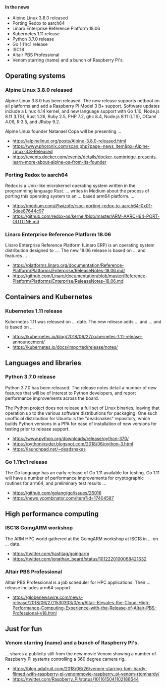 #### In the news

* Alpine Linux 3.8.0 released
* Porting Redox to aarch64
* Linaro Enterprise Reference Platform 18.06
* Kubernetes 1.11 release
* Python 3.7.0 release
* Go 1.11rc1 release
* ISC18
* Altair PBS Professional
* Venom starring (name) and a bunch of Raspberry Pi's.

## Operating systems

### Alpine Linux 3.8.0 released

Alpine Linux 3.8.0 has been released. The new release supports
netboot on all platforms and add a Raspberry Pi Model 3 B+ support.
Software updates include a Linux 4.14 kernel, and new
language support with Go 1.10, Node.js 8.11 (LTS), Rust 1.26,
Ruby 2.5, PHP 7.2, ghc 8.4, Node.js 8.11 (LTS), OCaml 4.06, R 3.5, and
JRuby 9.2.

Alpine Linux founder Natanael Copa will be presenting ...

* https://alpinelinux.org/posts/Alpine-3.8.0-released.html
* https://www.phoronix.com/scan.php?page=news_item&px=Alpine-Linux-3.8-Released
* https://events.docker.com/events/details/docker-cambridge-presents-learn-more-about-alpine-os-from-its-founder

### Porting Redox to aarch64

Redox is a Unix-like microkernel operating system written in the programming language Rust.
... writes in Medium about the process of porting this operating system
to an ... based arm64 platform. ...

* https://medium.com/@wizofe/rsoc-porting-redox-to-aarch64-0x01-3dee87644c97
* https://github.com/redox-os/kernel/blob/master/ARM-AARCH64-PORT-OUTLINE.md

### Linaro Enterprise Reference Platform 18.06

Linaro Enterprise Reference Platform (Linaro ERP) is an operating system distribution
designed to .... The new 18.06 release is based on ... and features ...

* https://platforms.linaro.org/documentation/Reference-Platform/Platforms/Enterprise/ReleaseNotes-18.06.md/
* https://github.com/Linaro/documentation/blob/master/Reference-Platform/Platforms/Enterprise/ReleaseNotes-18.06.md

## Containers and Kubernetes

### Kubernetes 1.11 release

Kubernetes 1.11 was released on ... date. The new release adds ... and ...
and is based on ... 

* https://kubernetes.io/blog/2018/06/27/kubernetes-1.11-release-announcement/
* https://kubernetes.io/docs/imported/release/notes/

## Languages and libraries

### Python 3.7.0 release

Python 3.7.0 has been released. The release notes detail
a number of new features that will be of interest to 
Python developers, and report performance improvements
across the board.

The Python project does not release a full set of Linux
binaries, leaving that operation up to the various 
software distributions for packaging. One such unofficial
distribution for Ubuntu is the "deadsnakes" repository,
which builds Python versions in a PPA for ease of installation
of new versions for testing prior to release support.

* https://www.python.org/downloads/release/python-370/
* https://pythoninsider.blogspot.com/2018/06/python-3.html
* https://launchpad.net/~deadsnakes

### Go 1.11rc1 release

The Go language has an early release of Go 1.11
available for testing. Go 1.11 will have a number
of performance improvements for cryptographic routines
for arm64, and preliminary test results ...

* https://github.com/golang/go/issues/26016
* https://news.ycombinator.com/item?id=17404587

## High performance computing

### ISC18 GoingARM workshop

The ARM HPC world gathered at the GoingARM
workshop at ISC18 in ... on ... date.

* https://twitter.com/hashtag/goingarm
* https://twitter.com/jonathan_beard/status/1012220100068421632

### Altair PBS Professional

Altair PBS Professional is a job scheduler for HPC
applications. Their ... release includes arm64 support.

* https://globenewswire.com/news-release/2018/06/27/1530303/0/en/Altair-Elevates-the-Cloud-High-Performance-Computing-Experience-with-the-Release-of-Altair-PBS-Professional-v18.html

## Just for fun

### Venom starring (name) and a bunch of Raspberry Pi's.

... shares a publicity still from the new movie Venom
showing a number of Raspberry Pi systems controlling
a 360 degree camera rig.

* https://blog.adafruit.com/2018/06/26/venom-starring-tom-hardy-filmed-with-raspberry-pi-venommovie-raspberry_pi-venom-rtomhardy/
* https://twitter.com/Raspberry_Pi/status/1011615041102188544
